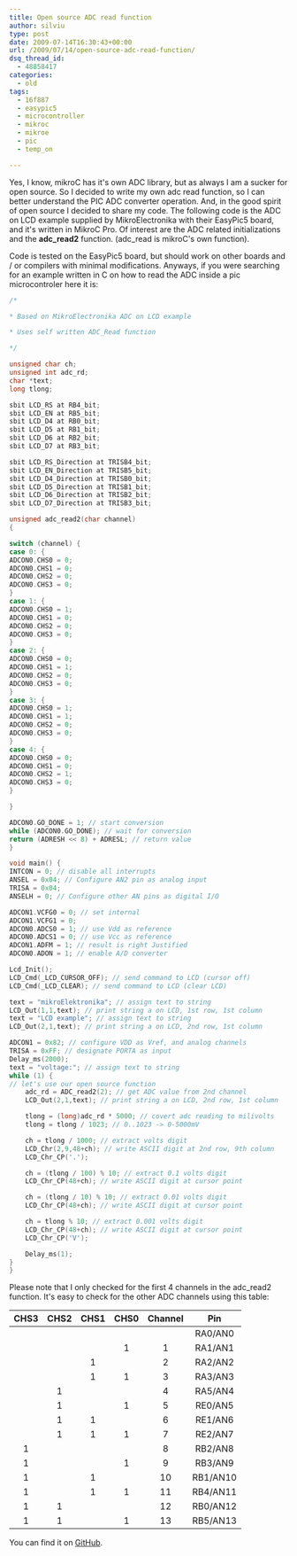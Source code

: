 ```yaml
---
title: Open source ADC read function
author: silviu
type: post
date: 2009-07-14T16:30:43+00:00
url: /2009/07/14/open-source-adc-read-function/
dsq_thread_id:
  - 48858417
categories:
  - old
tags:
  - 16f887
  - easypic5
  - microcontroller
  - mikroc
  - mikroe
  - pic
  - temp_on

---
```

Yes, I know, mikroC has it's own ADC library, but as always I am a sucker for open source. So I decided to write my own adc read function, so I can better understand the PIC ADC converter operation. And, in the good spirit of open source I decided to share my code. The following code is the ADC on LCD example supplied by MikroElectronika with their EasyPic5 board, and it's written in MikroC Pro. Of interest are the ADC related initializations and the **adc_read2** function. (adc_read is mikroC's own function).

Code is tested on the EasyPic5 board, but should work on other boards and / or compilers with minimal modifications. Anyways, if you were searching for an example written in C on how to read the ADC inside a pic microcontroler here it is:

```c
/*

* Based on MikroElectronika ADC on LCD example

* Uses self written ADC_Read function

*/

unsigned char ch;
unsigned int adc_rd;
char *text;
long tlong;

sbit LCD_RS at RB4_bit;
sbit LCD_EN at RB5_bit;
sbit LCD_D4 at RB0_bit;
sbit LCD_D5 at RB1_bit;
sbit LCD_D6 at RB2_bit;
sbit LCD_D7 at RB3_bit;

sbit LCD_RS_Direction at TRISB4_bit;
sbit LCD_EN_Direction at TRISB5_bit;
sbit LCD_D4_Direction at TRISB0_bit;
sbit LCD_D5_Direction at TRISB1_bit;
sbit LCD_D6_Direction at TRISB2_bit;
sbit LCD_D7_Direction at TRISB3_bit;

unsigned adc_read2(char channel)
{

switch (channel) {
case 0: {
ADCON0.CHS0 = 0;
ADCON0.CHS1 = 0;
ADCON0.CHS2 = 0;
ADCON0.CHS3 = 0;
}
case 1: {
ADCON0.CHS0 = 1;
ADCON0.CHS1 = 0;
ADCON0.CHS2 = 0;
ADCON0.CHS3 = 0;
}
case 2: {
ADCON0.CHS0 = 0;
ADCON0.CHS1 = 1;
ADCON0.CHS2 = 0;
ADCON0.CHS3 = 0;
}
case 3: {
ADCON0.CHS0 = 1;
ADCON0.CHS1 = 1;
ADCON0.CHS2 = 0;
ADCON0.CHS3 = 0;
}
case 4: {
ADCON0.CHS0 = 0;
ADCON0.CHS1 = 0;
ADCON0.CHS2 = 1;
ADCON0.CHS3 = 0;
}

}

ADCON0.GO_DONE = 1; // start conversion
while (ADCON0.GO_DONE); // wait for conversion
return (ADRESH << 8) + ADRESL; // return value
}

void main() {
INTCON = 0; // disable all interrupts
ANSEL = 0x04; // Configure AN2 pin as analog input
TRISA = 0x04;
ANSELH = 0; // Configure other AN pins as digital I/O

ADCON1.VCFG0 = 0; // set internal
ADCON1.VCFG1 = 0;
ADCON0.ADCS0 = 1; // use Vdd as reference
ADCON0.ADCS1 = 0; // use Vcc as reference
ADCON1.ADFM = 1; // result is right Justified
ADCON0.ADON = 1; // enable A/D converter

Lcd_Init();
LCD_Cmd(_LCD_CURSOR_OFF); // send command to LCD (cursor off)
LCD_Cmd(_LCD_CLEAR); // send command to LCD (clear LCD)

text = "mikroElektronika"; // assign text to string
LCD_Out(1,1,text); // print string a on LCD, 1st row, 1st column
text = "LCD example"; // assign text to string
LCD_Out(2,1,text); // print string a on LCD, 2nd row, 1st column

ADCON1 = 0x82; // configure VDD as Vref, and analog channels
TRISA = 0xFF; // designate PORTA as input
Delay_ms(2000);
text = "voltage:"; // assign text to string
while (1) {
// let's use our open source function
    adc_rd = ADC_read2(2); // get ADC value from 2nd channel
    LCD_Out(2,1,text); // print string a on LCD, 2nd row, 1st column

    tlong = (long)adc_rd * 5000; // covert adc reading to milivolts
    tlong = tlong / 1023; // 0..1023 -> 0-5000mV

    ch = tlong / 1000; // extract volts digit
    LCD_Chr(2,9,48+ch); // write ASCII digit at 2nd row, 9th column
    LCD_Chr_CP('.');

    ch = (tlong / 100) % 10; // extract 0.1 volts digit
    LCD_Chr_CP(48+ch); // write ASCII digit at cursor point

    ch = (tlong / 10) % 10; // extract 0.01 volts digit
    LCD_Chr_CP(48+ch); // write ASCII digit at cursor point

    ch = tlong % 10; // extract 0.001 volts digit
    LCD_Chr_CP(48+ch); // write ASCII digit at cursor point
    LCD_Chr_CP('V');

    Delay_ms(1);
}
}

```

Please note that I only checked for the first 4 channels in the adc_read2 function. It's easy to check for the other ADC channels using this table:

| CHS3 | CHS2 | CHS1 | CHS0 | Channel | Pin      |
|:----:|:----:|:----:|:----:|:-------:|:--------:|
|      |      |      |      |         | RA0/AN0  |
|      |      |      | 1    | 1       | RA1/AN1  |
|      |      | 1    |      | 2       | RA2/AN2  |
|      |      | 1    | 1    | 3       | RA3/AN3  |
|      | 1    |      |      | 4       | RA5/AN4  |
|      | 1    |      | 1    | 5       | RE0/AN5  |
|      | 1    | 1    |      | 6       | RE1/AN6  |
|      | 1    | 1    | 1    | 7       | RE2/AN7  |
| 1    |      |      |      | 8       | RB2/AN8  |
| 1    |      |      | 1    | 9       | RB3/AN9  |
| 1    |      | 1    |      | 10      | RB1/AN10 |
| 1    |      | 1    | 1    | 11      | RB4/AN11 |
| 1    | 1    |      |      | 12      | RB0/AN12 |
| 1    | 1    |      | 1    | 13      | RB5/AN13 |

You can find it on [GitHub][1].

 [1]: https://github.com/filviu/mikroc_bits